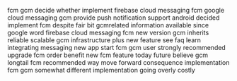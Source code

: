 fcm gcm decide whether implement firebase cloud messaging fcm google cloud messaging gcm provide push notification support android decided implement fcm despite fair bit gcmrelated information available since google word firebase cloud messaging fcm new version gcm inherits reliable scalable gcm infrastructure plus new feature see faq learn integrating messaging new app start fcm gcm user strongly recommended upgrade fcm order benefit new fcm feature today future believe gcm longtail fcm recommended way move forward consequence implementation fcm gcm somewhat different implementation going overly costly